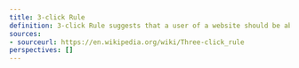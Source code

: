 ```yaml
---
title: 3-click Rule
definition: 3-click Rule suggests that a user of a website should be able to find any information within three mouse clicks. Else, they will likely become frustrated and leave the site.
sources:
- sourceurl: https://en.wikipedia.org/wiki/Three-click_rule
perspectives: []
---
```


